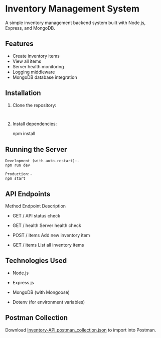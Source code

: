 #  Inventory Management System

A simple inventory management backend system built with Node.js, Express, and MongoDB.

##  Features

- Create inventory items
- View all items
- Server health monitoring
- Logging middleware
- MongoDB database integration

##  Installation

1. Clone the repository:
   ```bash git clone https://github.com/Akhil001247/Inventory-Management-System.git
  

2. Install dependencies:

    npm install

## Running the Server

    Development (with auto-restart):-
    npm run dev

    Production:-
    npm start

## API Endpoints

Method	Endpoint	Description

- GET	        /	   API status check

- GET	        /      health Server health check

- POST	        /      items Add new inventory item

- GET        	/      items List all inventory items


## Technologies Used

-  Node.js

- Express.js

- MongoDB (with Mongoose)

- Dotenv (for environment variables)

## Postman Collection
Download [Inventory-API.postman_collection.json](./Inventory-API.postman_collection.json) to import into Postman.